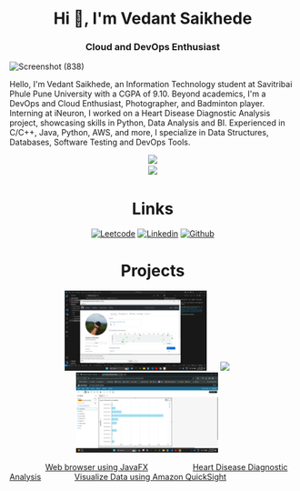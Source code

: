 <h1 align="center">Hi 👋, I'm Vedant Saikhede</h1>
<h3 align="center">Cloud and DevOps Enthusiast</h3>

![Screenshot (838)](https://github.com/VedantSaikhede/VedantSaikhede/assets/112426891/5a10faf4-92f8-4b8d-b53c-585b940b2c7f)

<p align="justify">
  
Hello, I'm Vedant Saikhede, an Information Technology student at Savitribai Phule Pune University with a CGPA of 9.10. Beyond academics, I'm a DevOps and Cloud Enthusiast, Photographer, and Badminton player. Interning at iNeuron, I worked on a Heart Disease Diagnostic Analysis project, showcasing skills in Python, Data Analysis and BI. Experienced in C/C++, Java, Python, AWS, and more, I specialize in Data Structures, Databases, Software Testing and DevOps Tools.
</p>
<p align="center">
  <a href="https://skillicons.dev">
    <img src="https://skillicons.dev/icons?i=c,cpp,java,mysql,aws,gcp,azure,py,linux,css,html,docker,eclipse," />
    <br>
    <img src="https://skillicons.dev/icons?i=git,github,gitlab,js,mongodb,ps,vscode," />
    
  </a>
</p>




<div align="center">
  
# Links

[![Leetcode](https://img.shields.io/badge/Leetcode-black?style=flat&logo=leetcode)](https://leetcode.com/vedant_saikhede/)
[![Linkedin](https://img.shields.io/badge/-LinkedIn-blue?style=flat&logo=Linkedin&logoColor=white)](https://www.linkedin.com/in/vedant-saikhede-a94a2a21b/)
[![Github](https://img.shields.io/badge/-Github-000?style=flat&logo=Github&logoColor=white)](https://github.com/VedantSaikhede)

</div>

  
<div align="center">

# Projects

[<img src="https://github.com/VedantSaikhede/JavaFx_Project/blob/main/Screenshot/Screenshot%20(790).png" width="250">](https://github.com/VedantSaikhede/JavaFx_Project) &nbsp;&nbsp;&nbsp;&nbsp;
[<img src="https://github.com/VedantSaikhede/iNeuron_Internship_Project/blob/main/Screenshot/Screenshot%20(676).png" width="250">](https://github.com/VedantSaikhede/iNeuron_Internship_Project) &nbsp;&nbsp;&nbsp;&nbsp;
[<img src="https://github.com/VedantSaikhede/Visualize_Data_using_Amazon_QuickSight/blob/main/Screenshot/Screenshot%20(776).png" width="250">](https://github.com/VedantSaikhede/Visualize_Data_using_Amazon_QuickSight) &nbsp;&nbsp;&nbsp;&nbsp;
</div>

<p>
   &nbsp;&nbsp;&nbsp;&nbsp;&nbsp;&nbsp;&nbsp;&nbsp;&nbsp;&nbsp;&nbsp;&nbsp;&nbsp;&nbsp;&nbsp;&nbsp;<a href="https://github.com/VedantSaikhede/JavaFx_Project">Web browser using JavaFX</a>
 &nbsp;&nbsp;&nbsp;&nbsp;&nbsp;&nbsp;&nbsp;&nbsp;&nbsp;&nbsp;&nbsp;&nbsp;&nbsp;&nbsp;&nbsp;&nbsp;&nbsp;&nbsp;&nbsp;<a href="https://github.com/VedantSaikhede/iNeuron_Internship_Project">Heart Disease Diagnostic Analysis</a>
  &nbsp;&nbsp;&nbsp;&nbsp;&nbsp;&nbsp;&nbsp;&nbsp;&nbsp;&nbsp;&nbsp;&nbsp;&nbsp;&nbsp;<a href="https://github.com/VedantSaikhede/Visualize_Data_using_Amazon_QuickSight">Visualize Data using Amazon QuickSight</a>
</p>








    

    
  















